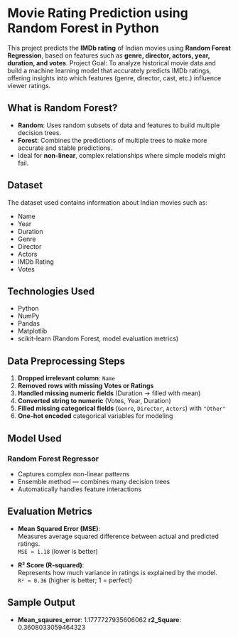 #  Movie Rating Prediction using Random Forest in Python

This project predicts the **IMDb rating** of Indian movies using **Random Forest Regression**, based on features such as **genre, director, actors, year, duration, and votes**.
Project Goal: To analyze historical movie data and build a machine learning model that accurately predicts IMDb ratings, offering insights into which features (genre, director, cast, etc.) influence viewer ratings.


##  What is Random Forest?
- **Random**: Uses random subsets of data and features to build multiple decision trees.
- **Forest**: Combines the predictions of multiple trees to make more accurate and stable predictions.
- Ideal for **non-linear**, complex relationships where simple models might fail.



##  Dataset
The dataset used contains information about Indian movies such as:
- Name
- Year
- Duration
- Genre
- Director
- Actors
- IMDb Rating
- Votes



##  Technologies Used

- Python
- NumPy
- Pandas
- Matplotlib
- scikit-learn (Random Forest, model evaluation metrics)
 

##  Data Preprocessing Steps

1. **Dropped irrelevant column**: `Name`
2. **Removed rows with missing Votes or Ratings**
3. **Handled missing numeric fields** (Duration → filled with mean)
4. **Converted string to numeric** (Votes, Year, Duration)
5. **Filled missing categorical fields** (`Genre`, `Director`, `Actors`) with `"Other"`
6. **One-hot encoded** categorical variables for modeling



##  Model Used

### Random Forest Regressor
- Captures complex non-linear patterns
- Ensemble method — combines many decision trees
- Automatically handles feature interactions



##  Evaluation Metrics

- **Mean Squared Error (MSE)**:  
  Measures average squared difference between actual and predicted ratings.  
  `MSE ≈ 1.18` (lower is better)

- **R² Score (R-squared)**:  
  Represents how much variance in ratings is explained by the model.  
  `R² ≈ 0.36` (higher is better; 1 = perfect)



## Sample Output

- **Mean_sqaures_error**: 1.1777727935606062
  **r2_Square**: 0.3608033059464323
